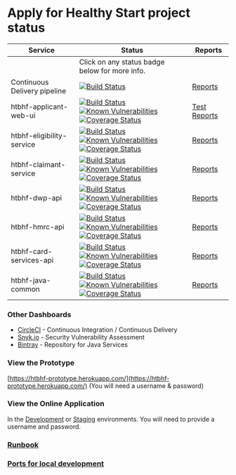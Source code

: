 # Apply for Healthy Start project status

| Service | Status | Reports |
|---------|--------|---------|
| | Click on any status badge below for more info. | |
| Continuous Delivery pipeline | [![Build Status](https://htbhf-circleci-status.london.cloudapps.digital/htbhf-continous-delivery)](https://circleci.com/gh/DepartmentOfHealth-htbhf/htbhf-continous-delivery/tree/master) | [Reports](https://departmentofhealth-htbhf.github.io/htbhf-continous-delivery/docs/index.html) |
| htbhf-applicant-web-ui | [![Build Status](https://htbhf-circleci-status.london.cloudapps.digital/htbhf-applicant-web-ui)](https://circleci.com/gh/DepartmentOfHealth-htbhf/htbhf-applicant-web-ui/tree/master) [![Known Vulnerabilities](https://snyk.io/test/github/DepartmentOfHealth-htbhf/htbhf-applicant-web-ui/badge.svg?targetFile=package.json)](https://snyk.io/test/github/DepartmentOfHealth-htbhf/htbhf-applicant-web-ui?targetFile=package.json) [![Coverage Status](https://codecov.io/gh/DepartmentOfHealth-htbhf/htbhf-applicant-web-ui/branch/master/graph/badge.svg)](https://codecov.io/gh/DepartmentOfHealth-htbhf/htbhf-applicant-web-ui) | [Test Reports](https://departmentofhealth-htbhf.github.io/htbhf-applicant-web-ui/) |
| htbhf-eligibility-service | [![Build Status](https://htbhf-circleci-status.london.cloudapps.digital/htbhf-eligibility-service)](https://circleci.com/gh/DepartmentOfHealth-htbhf/htbhf-eligibility-service/tree/master) [![Known Vulnerabilities](https://snyk.io/test/github/DepartmentOfHealth-htbhf/htbhf-eligibility-service/badge.svg?targetFile=api/build.gradle)](https://snyk.io/test/github/DepartmentOfHealth-htbhf/htbhf-eligibility-service?targetFile=api/build.gradle) [![Coverage Status](https://codecov.io/gh/DepartmentOfHealth-htbhf/htbhf-eligibility-service/branch/master/graph/badge.svg)](https://codecov.io/gh/DepartmentOfHealth-htbhf/htbhf-eligibility-service) | [Reports](https://departmentofhealth-htbhf.github.io/htbhf-eligibility-service/) |
| htbhf-claimant-service | [![Build Status](https://htbhf-circleci-status.london.cloudapps.digital/htbhf-claimant-service)](https://circleci.com/gh/DepartmentOfHealth-htbhf/htbhf-claimant-service/tree/master) [![Known Vulnerabilities](https://snyk.io/test/github/DepartmentOfHealth-htbhf/htbhf-claimant-service/badge.svg?targetFile=api/build.gradle)](https://snyk.io/test/github/DepartmentOfHealth-htbhf/htbhf-claimant-service?targetFile=api/build.gradle) [![Coverage Status](https://codecov.io/gh/DepartmentOfHealth-htbhf/htbhf-claimant-service/branch/master/graph/badge.svg)](https://codecov.io/gh/DepartmentOfHealth-htbhf/htbhf-claimant-service) | [Reports](https://departmentofhealth-htbhf.github.io/htbhf-claimant-service/) |
| htbhf-dwp-api | [![Build Status](https://htbhf-circleci-status.london.cloudapps.digital/htbhf-dwp-api)](https://circleci.com/gh/DepartmentOfHealth-htbhf/htbhf-dwp-api/tree/master) [![Known Vulnerabilities](https://snyk.io/test/github/DepartmentOfHealth-htbhf/htbhf-dwp-api/badge.svg?targetFile=api/build.gradle)](https://snyk.io/test/github/DepartmentOfHealth-htbhf/htbhf-dwp-api?targetFile=api/build.gradle) [![Coverage Status](https://codecov.io/gh/DepartmentOfHealth-htbhf/htbhf-dwp-api/branch/master/graph/badge.svg)](https://codecov.io/gh/DepartmentOfHealth-htbhf/htbhf-dwp-api) | [Reports](https://departmentofhealth-htbhf.github.io/htbhf-dwp-api/) |
| htbhf-hmrc-api | [![Build Status](https://htbhf-circleci-status.london.cloudapps.digital/htbhf-hmrc-api)](https://circleci.com/gh/DepartmentOfHealth-htbhf/htbhf-hmrc-api/tree/master) [![Known Vulnerabilities](https://snyk.io/test/github/DepartmentOfHealth-htbhf/htbhf-hmrc-api/badge.svg?targetFile=api/build.gradle)](https://snyk.io/test/github/DepartmentOfHealth-htbhf/htbhf-hmrc-api?targetFile=api/build.gradle) [![Coverage Status](https://codecov.io/gh/DepartmentOfHealth-htbhf/htbhf-hmrc-api/branch/master/graph/badge.svg)](https://codecov.io/gh/DepartmentOfHealth-htbhf/htbhf-hmrc-api) | [Reports](https://departmentofhealth-htbhf.github.io/htbhf-hmrc-api/) |
| htbhf-card-services-api | [![Build Status](https://htbhf-circleci-status.london.cloudapps.digital/htbhf-card-services-api)](https://circleci.com/gh/DepartmentOfHealth-htbhf/htbhf-card-services-api/tree/master) [![Known Vulnerabilities](https://snyk.io/test/github/DepartmentOfHealth-htbhf/htbhf-card-services-api/badge.svg?targetFile=api/build.gradle)](https://snyk.io/test/github/DepartmentOfHealth-htbhf/htbhf-card-services-api?targetFile=api/build.gradle) [![Coverage Status](https://codecov.io/gh/DepartmentOfHealth-htbhf/htbhf-card-services-api/branch/master/graph/badge.svg)](https://codecov.io/gh/DepartmentOfHealth-htbhf/htbhf-card-services-api) | [Reports](https://departmentofhealth-htbhf.github.io/htbhf-card-services-api/) |
| htbhf-java-common | [![Build Status](https://htbhf-circleci-status.london.cloudapps.digital/htbhf-java-common)](https://circleci.com/gh/DepartmentOfHealth-htbhf/htbhf-java-common/tree/master) [![Known Vulnerabilities](https://snyk.io/test/github/DepartmentOfHealth-htbhf/htbhf-java-common/badge.svg?targetFile=build.gradle)](https://snyk.io/test/github/DepartmentOfHealth-htbhf/htbhf-java-common?targetFile=build.gradle) [![Coverage Status](https://codecov.io/gh/DepartmentOfHealth-htbhf/htbhf-java-common/branch/master/graph/badge.svg)](https://codecov.io/gh/DepartmentOfHealth-htbhf/htbhf-java-common) | [Reports](https://departmentofhealth-htbhf.github.io/htbhf-java-common/) |

### Other Dashboards
- [CircleCI](https://circleci.com/gh/DepartmentOfHealth-htbhf//tree/master) - Continuous Integration / Continuous Delivery
- [Snyk.io](https://app.snyk.io/org/departmentofhealth-htbhf/projects/) - Security Vulnerability Assessment
- [Bintray](https://bintray.com/departmentofhealth-htbhf/maven) - Repository for Java Services

### View the Prototype
[https://htbhf-prototype.herokuapp.com/](https://htbhf-prototype.herokuapp.com/) (You will need a username & password)

### View the Online Application
In the [Development](https://apply-for-healthy-start-development.london.cloudapps.digital/) or [Staging](https://apply-for-healthy-start-staging.london.cloudapps.digital/) environments. You will need to provide a username and password.

### [Runbook](runbook.md)

### [Ports for local development](PORTS.md)
